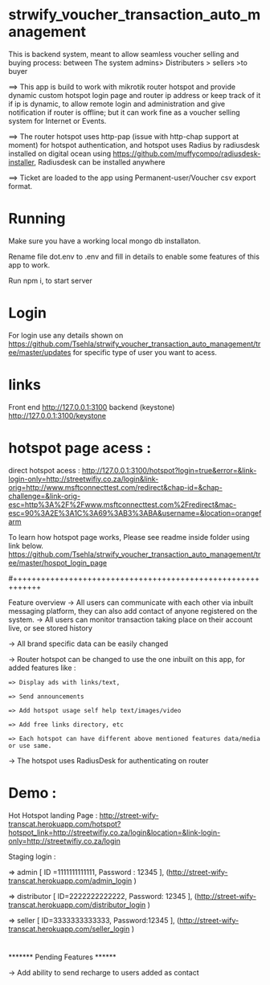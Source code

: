 # strwify_voucher_transaction_auto_management
This is backend system, meant to allow seamless voucher selling and buying process: between The system admins> Distributers > sellers >to buyer 

==> This app is build to work with mikrotik router hotspot and provide dynamic custom hotspot login page and router ip address or keep track of it if ip is dynamic, to allow remote login and administration and give notification if router is offline; but it can work fine as a voucher selling system for Internet or Events.

==> The router hotspot uses http-pap (issue with http-chap support at moment) for hotspot authentication, and hotspot uses Radius by radiusdesk installed on digital ocean using https://github.com/muffycompo/radiusdesk-installer, Radiusdesk can be installed anywhere

==> Ticket are loaded to the app using Permanent-user/Voucher csv export format.


# Running
Make sure you have a working local mongo db installaton.

Rename file dot.env to .env and fill in details to enable some features of this app to work.

Run npm i, to start server

# Login
For login use any details shown on https://github.com/Tsehla/strwify_voucher_transaction_auto_management/tree/master/updates for specific type of user you want to acess.

# links

Front end http://127.0.0.1:3100
backend (keystone) http://127.0.0.1:3100/keystone

# hotspot page acess :
direct hotspot acess : http://127.0.0.1:3100/hotspot?login=true&error=&link-login-only=http://streetwifiy.co.za/login&link-orig=http://www.msftconnecttest.com/redirect&chap-id=&chap-challenge=&link-orig-esc=http%3A%2F%2Fwww.msftconnecttest.com%2Fredirect&mac-esc=90%3A2E%3A1C%3A69%3AB3%3ABA&username=&location=orangefarm

To learn how hotspot page works, Please see readme inside folder using link below.
https://github.com/Tsehla/strwify_voucher_transaction_auto_management/tree/master/hospot_login_page


#++++++++++++++++++++++++++++++++++++++++++++++++++++++++++++

Feature overview
-> All users can communicate with each other via inbuilt messaging platform, they can also add contact of anyone registered on the system.
-> All users can monitor transaction taking place on their account live, or see stored history

-> All brand specific data can be easily changed

-> Router hotspot can be changed to use the one inbuilt on this app, for added features like :

    => Display ads with links/text, 
    
    => Send announcements
    
    => Add hotspot usage self help text/images/video
    
    => Add free links directory, etc
    
    => Each hotspot can have different above mentioned features data/media or use same.
    
-> The hotspot uses RadiusDesk for authenticating on router



# Demo : 

Hot Hotspot landing Page : 
http://street-wify-transcat.herokuapp.com/hotspot?hotspot_link=http://streetwifiy.co.za/login&location=&link-login-only=http://streetwifiy.co.za/login

Staging login :

=> admin [ ID =1111111111111, Password : 12345 ], (http://street-wify-transcat.herokuapp.com/admin_login )

=> distributor [ ID=2222222222222, Password: 12345 ], (http://street-wify-transcat.herokuapp.com/distributor_login )

=> seller [ ID=3333333333333, Password:12345 ], (http://street-wify-transcat.herokuapp.com/seller_login )

# 

******* Pending Features ******

-> Add ability to send recharge to users added as contact


